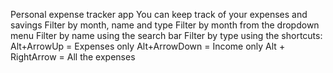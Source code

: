 Personal expense tracker app
You can keep track of your expenses and savings
Filter by month, name and type
Filter by month from the dropdown menu
Filter by name using the search bar
Filter by type using the shortcuts:
  Alt+ArrowUp = Expenses only
  Alt+ArrowDown = Income only
  Alt + RightArrow = All the expenses
